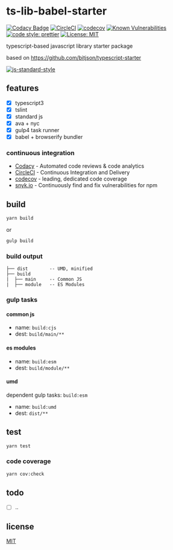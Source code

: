 # ts-lib-babel-starter

[![Codacy Badge](https://api.codacy.com/project/badge/Grade/628a17ff37c24f179896b83036fbb26c)](https://www.codacy.com/app/Euiyeon/ts-lib-babel-starter?utm_source=github.com&amp;utm_medium=referral&amp;utm_content=Euiyeon/ts-lib-babel-starter&amp;utm_campaign=Badge_Grade)
[![CircleCI](https://circleci.com/gh/Euiyeon/ts-lib-babel-starter.svg?style=svg)](https://circleci.com/gh/Euiyeon/ts-lib-babel-starter)
[![codecov](https://codecov.io/gh/Euiyeon/ts-lib-babel-starter/branch/master/graph/badge.svg)](https://codecov.io/gh/Euiyeon/ts-lib-babel-starter)
[![Known Vulnerabilities](https://snyk.io//test/github/Euiyeon//ts-lib-babel-starter/badge.svg?targetFile=package.json)](https://snyk.io//test/github/Euiyeon//ts-lib-babel-starter?targetFile=package.json)
[![code style: prettier](https://img.shields.io/badge/code_style-prettier-ff69b4.svg)](https://github.com/prettier/prettier)
[![License: MIT](https://img.shields.io/badge/License-MIT-yellow.svg)](https://opensource.org/licenses/MIT)

typescript-based javascript library starter package

based on <https://github.com/bitjson/typescript-starter>

[![js-standard-style](https://cdn.rawgit.com/standard/standard/master/badge.svg)](http://standardjs.com)

## features

* [x] typescript3
* [x] tslint
* [x] standard js
* [x] ava + nyc
* [x] gulp4 task runner
* [x] babel + browserify bundler

### continuous integration

* [Codacy](https://www.codacy.com) - Automated code reviews & code analytics
* [CircleCI](https://circleci.com) - Continuous Integration and Delivery
* [codecov](https://codecov.io) - leading, dedicated code coverage
* [snyk.io](https://snyk.io) - Continuously find and fix vulnerabilities for npm

## build

```sh
yarn build
```
or
```sh
gulp build
```

### build output

```plain
├── dist        -- UMD, minified
├── build
|  ├── main     -- Common JS
|  ├── module   -- ES Modules
```

### gulp tasks

#### common js

* name: `build:cjs`
* dest: `build/main/**`

#### es modules

* name: `build:esm`
* dest: `build/module/**`

#### umd

dependent gulp tasks: `build:esm`

* name: `build:umd`
* dest: `dist/**`

## test

```sh
yarn test
```

### code coverage

```sh
yarn cov:check
```

## todo
* [ ] ..
    
## license

[MIT](./LICENSE)
